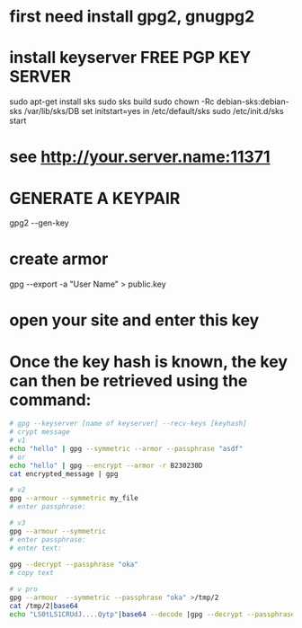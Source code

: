 # first need install gpg2, gnugpg2
# install keyserver FREE PGP KEY SERVER
sudo apt-get install sks
sudo sks build
sudo chown -Rc debian-sks:debian-sks /var/lib/sks/DB
set initstart=yes in /etc/default/sks
sudo /etc/init.d/sks start
# see http://your.server.name:11371

# GENERATE A KEYPAIR
gpg2 --gen-key

# create armor
gpg --export -a "User Name" > public.key

# open your site and enter this key


# Once the key hash is known, the key can then be retrieved using the command:
```bash
# gpg --keyserver [name of keyserver] --recv-keys [keyhash]
# crypt message
# v1
echo "hello" | gpg --symmetric --armor --passphrase "asdf"
# or 
echo "hello" | gpg --encrypt --armor -r B230230D 
cat encrypted_message | gpg

# v2         
gpg --armour --symmetric my_file
# enter passphrase:

# v3
gpg --armour --symmetric 
# enter passphrase:
# enter text:
 
gpg --decrypt --passphrase "oka"
# copy text

# v pro
gpg --armour  --symmetric --passphrase "oka" >/tmp/2
cat /tmp/2|base64
echo "LS0tLS1CRUdJ....Qytp"|base64 --decode |gpg --decrypt --passphrase "oka"

```
